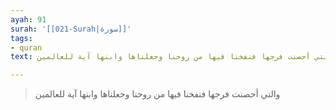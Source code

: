 ```yaml
---
ayah: 91
surah: '[[021-Surah|سورة]]'
tags:
- quran
text: والتي أحصنت فرجها فنفخنا فيها من روحنا وجعلناها وابنها آية للعالمين

---
```

> والتي أحصنت فرجها فنفخنا فيها من روحنا وجعلناها وابنها آية للعالمين
